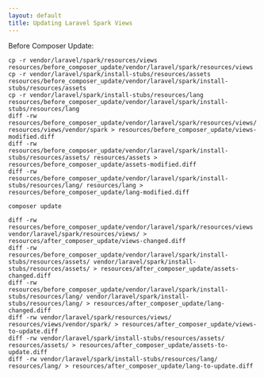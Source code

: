```yaml
---
layout: default
title: Updating Laravel Spark Views
---
```


Before Composer Update:

```
cp -r vendor/laravel/spark/resources/views resources/before_composer_update/vendor/laravel/spark/resources/views
cp -r vendor/laravel/spark/install-stubs/resources/assets resources/before_composer_update/vendor/laravel/spark/install-stubs/resources/assets
cp -r vendor/laravel/spark/install-stubs/resources/lang resources/before_composer_update/vendor/laravel/spark/install-stubs/resources/lang
diff -rw resources/before_composer_update/vendor/laravel/spark/resources/views/ resources/views/vendor/spark > resources/before_composer_update/views-modified.diff
diff -rw resources/before_composer_update/vendor/laravel/spark/install-stubs/resources/assets/ resources/assets > resources/before_composer_update/assets-modified.diff
diff -rw resources/before_composer_update/vendor/laravel/spark/install-stubs/resources/lang/ resources/lang > resources/before_composer_update/lang-modified.diff
```

```composer update```

```
diff -rw resources/before_composer_update/vendor/laravel/spark/resources/views vendor/laravel/spark/resources/views/ > resources/after_composer_update/views-changed.diff
diff -rw resources/before_composer_update/vendor/laravel/spark/install-stubs/resources/assets/ vendor/laravel/spark/install-stubs/resources/assets/ > resources/after_composer_update/assets-changed.diff
diff -rw resources/before_composer_update/vendor/laravel/spark/install-stubs/resources/lang/ vendor/laravel/spark/install-stubs/resources/lang/ > resources/after_composer_update/lang-changed.diff
diff -rw vendor/laravel/spark/resources/views/ resources/views/vendor/spark/ > resources/after_composer_update/views-to-update.diff
diff -rw vendor/laravel/spark/install-stubs/resources/assets/ resources/assets/ > resources/after_composer_update/assets-to-update.diff
diff -rw vendor/laravel/spark/install-stubs/resources/lang/ resources/lang/ > resources/after_composer_update/lang-to-update.diff
```
